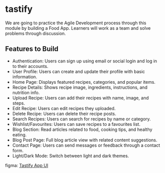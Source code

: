 # tastify

We are going to practice the Agile Development process through this module by
building a Food App. Learners will work as a team and solve problems through
discussion.

## Features to Build
- Authentication: Users can sign up using email or social login and log in to their
  accounts.
- User Profile: Users can create and update their profile with basic information.
- Home Page: Displays featured recipes, categories, and popular items.
- Recipe Details: Shows recipe image, ingredients, instructions, and nutrition info.
- Upload Recipe: Users can add their recipes with name, image, and steps.
- Edit Recipe: Users can edit recipes they uploaded.
- Delete Recipe: Users can delete their recipe posts.
- Search Recipes: Users can search for recipes by name or category.
- Wishlist/Favourites: Users can save recipes to a favourites list.
- Blog Section: Read articles related to food, cooking tips, and healthy eating.
- Blog Post Page: Full blog article view with related content suggestions.
- Contact Page: Users can send messages or feedback through a contact form.
- Light/Dark Mode: Switch between light and dark themes.

figma: <a href="https://www.figma.com/design/jzNSKXN5lFN3ZeBxPIEm9p/Tastify?node-id=0-1&t=T8wn1dqrzmGuy2pM-1" target="_blank">Tastify App UI</a>